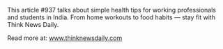 This article #937 talks about simple health tips for working professionals and students in India. From home workouts to food habits — stay fit with Think News Daily.

Read more at: www.thinknewsdaily.com